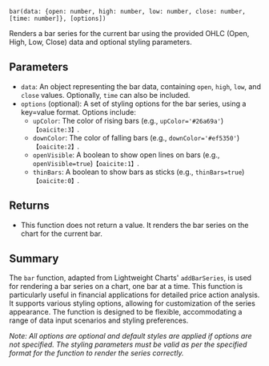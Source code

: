 `bar(data: {open: number, high: number, low: number, close: number, [time: number]}, [options])`

Renders a bar series for the current bar using the provided OHLC (Open, High, Low, Close) data and optional styling parameters.

## Parameters

- `data`: An object representing the bar data, containing `open`, `high`, `low`, and `close` values. Optionally, `time` can also be included.
- `options` (optional): A set of styling options for the bar series, using a key=value format. Options include:
  - `upColor`: The color of rising bars (e.g., `upColor='#26a69a'`)&#8203;``【oaicite:3】``&#8203;.
  - `downColor`: The color of falling bars (e.g., `downColor='#ef5350'`)&#8203;``【oaicite:2】``&#8203;.
  - `openVisible`: A boolean to show open lines on bars (e.g., `openVisible=true`)&#8203;``【oaicite:1】``&#8203;.
  - `thinBars`: A boolean to show bars as sticks (e.g., `thinBars=true`)&#8203;``【oaicite:0】``&#8203;.

## Returns

- This function does not return a value. It renders the bar series on the chart for the current bar.

## Summary

The `bar` function, adapted from Lightweight Charts' `addBarSeries`, is used for rendering a bar series on a chart, one bar at a time. This function is particularly useful in financial applications for detailed price action analysis. It supports various styling options, allowing for customization of the series appearance. The function is designed to be flexible, accommodating a range of data input scenarios and styling preferences.

*Note: All options are optional and default styles are applied if options are not specified. The styling parameters must be valid as per the specified format for the function to render the series correctly.*
